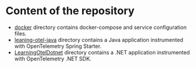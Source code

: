# Content of the repository

- [docker](./docker/) directory contains docker-compose and service configuration files.
- [leaning-otel-java](./leaning-otel-java/) directory contains a Java application instrumented with OpenTelemetry Spring Starter.
- [LearningOtelDotnet](./LearningOtelDotnet/) directory contains a .NET application instrumented with OpenTelemetry .NET SDK.

